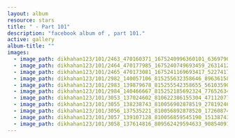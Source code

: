 ```yaml
---
layout: album
resource: stars
title: " - Part 101"
description: "facebook album of , part 101."
active: gallery
album-title: ""
images:
  - image_path: dikhahan123/101/2463_470160371_1675240996360101_6369796027156465237_n.jpg
  - image_path: dikhahan123/101/2464_470177985_1675240749693459_2631412774753209636_n.jpg
  - image_path: dikhahan123/101/2465_470173081_1675241169693417_5227417765446590378_n.jpg
  - image_path: dikhahan123/101/2982_140057106_815255632358646_8963615833394128567_n.jpg
  - image_path: dikhahan123/101/2983_139879678_815255542358655_5610359024916835219_n.jpg
  - image_path: dikhahan123/101/2984_140466667_815252185692324_776526347616084458_n.jpg
  - image_path: dikhahan123/101/3053_137024602_810622386155304_4711207707709374998_n.jpg
  - image_path: dikhahan123/101/3055_138238743_810056902878519_2781924691206186316_n.jpg
  - image_path: dikhahan123/101/3056_137535221_810056892878520_1726087408428432224_n.jpg
  - image_path: dikhahan123/101/3057_139107128_810056859545190_1513874375303413668_n.jpg
  - image_path: dikhahan123/101/3058_137614816_809562429594633_9085409107209266787_n.jpg
---
```

